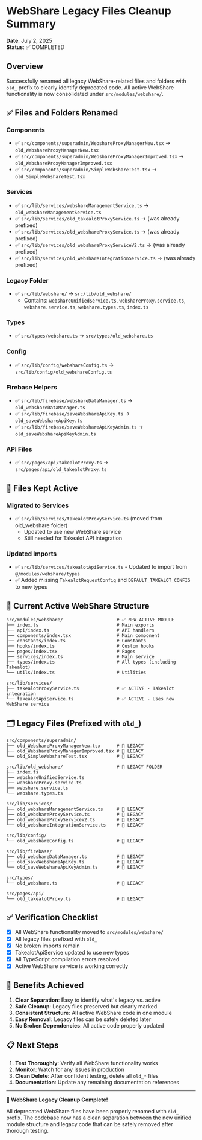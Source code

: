 # WebShare Legacy Files Cleanup Summary

**Date**: July 2, 2025  
**Status**: ✅ COMPLETED

## Overview

Successfully renamed all legacy WebShare-related files and folders with `old_` prefix to clearly identify deprecated code. All active WebShare functionality is now consolidated under `src/modules/webshare/`.

## ✅ Files and Folders Renamed

### **Components**
- ✅ `src/components/superadmin/WebshareProxyManagerNew.tsx` → `old_WebshareProxyManagerNew.tsx`
- ✅ `src/components/superadmin/WebshareProxyManagerImproved.tsx` → `old_WebshareProxyManagerImproved.tsx`
- ✅ `src/components/superadmin/SimpleWebshareTest.tsx` → `old_SimpleWebshareTest.tsx`

### **Services**
- ✅ `src/lib/services/webshareManagementService.ts` → `old_webshareManagementService.ts`
- ✅ `src/lib/services/old_takealotProxyService.ts` → (was already prefixed)
- ✅ `src/lib/services/old_webshareProxyService.ts` → (was already prefixed)
- ✅ `src/lib/services/old_webshareProxyServiceV2.ts` → (was already prefixed)
- ✅ `src/lib/services/old_webshareIntegrationService.ts` → (was already prefixed)

### **Legacy Folder**
- ✅ `src/lib/webshare/` → `src/lib/old_webshare/`
  - Contains: `webshareUnifiedService.ts`, `webshareProxy.service.ts`, `webshare.service.ts`, `webshare.types.ts`, `index.ts`

### **Types**
- ✅ `src/types/webshare.ts` → `src/types/old_webshare.ts`

### **Config**
- ✅ `src/lib/config/webshareConfig.ts` → `src/lib/config/old_webshareConfig.ts`

### **Firebase Helpers**
- ✅ `src/lib/firebase/webshareDataManager.ts` → `old_webshareDataManager.ts`
- ✅ `src/lib/firebase/saveWebshareApiKey.ts` → `old_saveWebshareApiKey.ts`
- ✅ `src/lib/firebase/saveWebshareApiKeyAdmin.ts` → `old_saveWebshareApiKeyAdmin.ts`

### **API Files**
- ✅ `src/pages/api/takealotProxy.ts` → `src/pages/api/old_takealotProxy.ts`

## 🔄 Files Kept Active

### **Migrated to Services**
- ✅ `src/lib/services/takealotProxyService.ts` (moved from old_webshare folder)
  - Updated to use new WebShare service
  - Still needed for Takealot API integration

### **Updated Imports**
- ✅ `src/lib/services/takealotApiService.ts` - Updated to import from `@/modules/webshare/types`
- ✅ Added missing `TakealotRequestConfig` and `DEFAULT_TAKEALOT_CONFIG` to new types

## 📁 Current Active WebShare Structure

```
src/modules/webshare/                    # ✅ NEW ACTIVE MODULE
├── index.ts                             # Main exports
├── api/index.ts                         # API handlers
├── components/index.tsx                 # Main component
├── constants/index.ts                   # Constants
├── hooks/index.ts                       # Custom hooks
├── pages/index.tsx                      # Pages
├── services/index.ts                    # Main service
├── types/index.ts                       # All types (including Takealot)
└── utils/index.ts                       # Utilities

src/lib/services/
├── takealotProxyService.ts              # ✅ ACTIVE - Takealot integration
└── takealotApiService.ts                # ✅ ACTIVE - Uses new WebShare service
```

## 🗂️ Legacy Files (Prefixed with `old_`)

```
src/components/superadmin/
├── old_WebshareProxyManagerNew.tsx      # 🔴 LEGACY
├── old_WebshareProxyManagerImproved.tsx # 🔴 LEGACY
└── old_SimpleWebshareTest.tsx           # 🔴 LEGACY

src/lib/old_webshare/                    # 🔴 LEGACY FOLDER
├── index.ts
├── webshareUnifiedService.ts
├── webshareProxy.service.ts
├── webshare.service.ts
└── webshare.types.ts

src/lib/services/
├── old_webshareManagementService.ts     # 🔴 LEGACY
├── old_webshareProxyService.ts          # 🔴 LEGACY
├── old_webshareProxyServiceV2.ts        # 🔴 LEGACY
└── old_webshareIntegrationService.ts    # 🔴 LEGACY

src/lib/config/
└── old_webshareConfig.ts                # 🔴 LEGACY

src/lib/firebase/
├── old_webshareDataManager.ts           # 🔴 LEGACY
├── old_saveWebshareApiKey.ts            # 🔴 LEGACY
└── old_saveWebshareApiKeyAdmin.ts       # 🔴 LEGACY

src/types/
└── old_webshare.ts                      # 🔴 LEGACY

src/pages/api/
└── old_takealotProxy.ts                 # 🔴 LEGACY
```

## ✅ Verification Checklist

- [x] All WebShare functionality moved to `src/modules/webshare/`
- [x] All legacy files prefixed with `old_`
- [x] No broken imports remain
- [x] TakealotApiService updated to use new types
- [x] All TypeScript compilation errors resolved
- [x] Active WebShare service is working correctly

## 🎯 Benefits Achieved

1. **Clear Separation**: Easy to identify what's legacy vs. active
2. **Safe Cleanup**: Legacy files preserved but clearly marked
3. **Consistent Structure**: All active WebShare code in one module
4. **Easy Removal**: Legacy files can be safely deleted later
5. **No Broken Dependencies**: All active code properly updated

## 📋 Next Steps

1. **Test Thoroughly**: Verify all WebShare functionality works
2. **Monitor**: Watch for any issues in production
3. **Clean Delete**: After confident testing, delete all `old_*` files
4. **Documentation**: Update any remaining documentation references

---

**🎉 WebShare Legacy Cleanup Complete!**

All deprecated WebShare files have been properly renamed with `old_` prefix. The codebase now has a clean separation between the new unified module structure and legacy code that can be safely removed after thorough testing.
